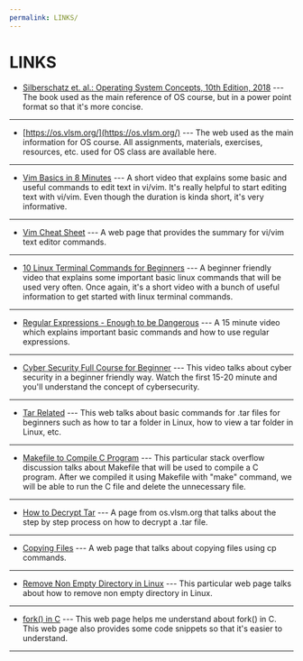 ```yaml
---
permalink: LINKS/
---
```


# LINKS

* [Silberschatz et. al.: Operating System Concepts, 10th Edition, 2018](https://www.os-book.com/OS10/slide-dir/) --- 
The book used as the main reference of OS course, but in a power point format so that it's more concise.
<hr>

* [https://os.vlsm.org/](https://os.vlsm.org/) --- 
The web used as the main information for OS course. 
All assignments, materials, exercises, resources, etc. used for OS class are available here.
<hr>

* [Vim Basics in 8 Minutes](https://www.youtube.com/watch?v=ggSyF1SVFr4) --- 
A short video that explains some basic and useful commands to edit text in vi/vim. 
It's really helpful to start editing text with vi/vim. 
Even though the duration is kinda short, it's very informative.
<hr>

* [Vim Cheat Sheet](https://vim.rtorr.com/) ---
A web page that provides the summary for vi/vim text editor commands.
<hr>

* [10 Linux Terminal Commands for Beginners](https://www.youtube.com/watch?v=CpTfQ-q6MPU) --- 
A beginner friendly video that explains some important basic linux commands that will be used very often.
Once again, it's a short video with a bunch of useful information to get started with linux terminal commands.
<hr>

* [Regular Expressions - Enough to be Dangerous](https://youtu.be/bgBWp9EIlMM) --- 
A 15 minute video which explains important basic commands and how to use regular expressions.
<hr>

* [Cyber Security Full Course for Beginner](https://youtu.be/U_P23SqJaDc) --- 
This video talks about cyber security in a beginner friendly way. 
Watch the first 15-20 minute and you'll understand the concept of cybersecurity.
<hr>

* [Tar Related](https://linuxhint.com/tar-folder-linux/) --- 
This web talks about basic commands for .tar files for beginners such as how to tar a folder in Linux, how to view a tar folder in Linux, etc.
<hr>

* [Makefile to Compile C Program](https://stackoverflow.com/questions/21548464/how-to-write-a-makefile-to-compile-a-simple-c-program) --- 
This particular stack overflow discussion talks about Makefile that will be used to compile a C program.
After we compiled it using Makefile with "make" command, we will be able to run the C file and delete the unnecessary file.
<hr>

* [How to Decrypt Tar](https://osp4diss.vlsm.org/W04-03.html) --- 
A page from os.vlsm.org that talks about the step by step process on how to decrypt a .tar file.
<hr>

* [Copying Files](https://www.ibm.com/docs/en/aix/7.2?topic=files-copying-cp-command) ---
A web page that talks about copying files using cp commands.
<hr>

* [Remove Non Empty Directory in Linux](https://www.cyberciti.biz/faq/how-to-remove-non-empty-directory-in-linux/) ---
This particular web page talks about how to remove non empty directory in Linux.
<hr>

* [fork() in C](https://www.geeksforgeeks.org/fork-system-call/) --- 
This web page helps me understand about fork() in C. This web page also provides some code snippets so that it's easier to understand.
<hr>
